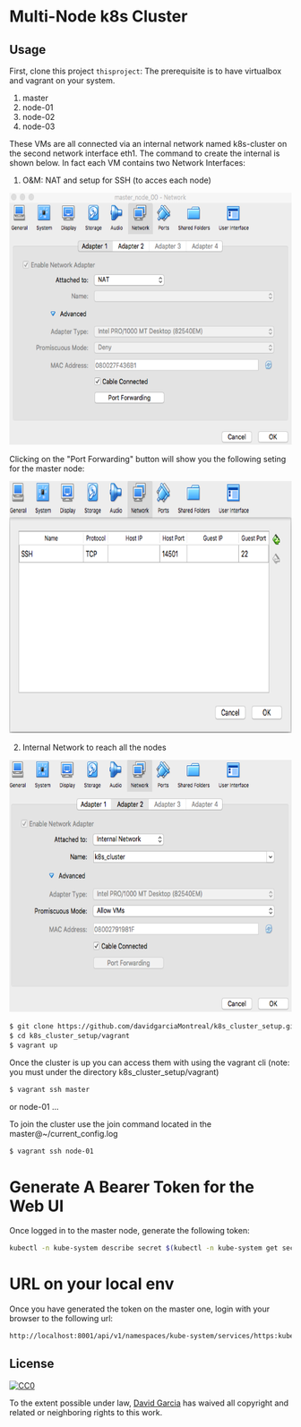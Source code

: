# Multi-Node k8s Cluster
## Usage

First, clone this project `thisproject`:
The prerequisite is to have virtualbox and vagrant on your system.

1. master
2. node-01
3. node-02
4. node-03

These VMs are all connected via an internal network named k8s-cluster on the second network interface eth1. The command to create the internal is shown below.
In fact each VM contains two Network Interfaces:
1. O&M: NAT and setup for SSH (to acces each node)
<p align="center">
  <img src="./img/master_node_NA_one.png" alt="Network Interface One"
       width="654" height="450">
</p>
Clicking on the "Port Forwarding" button will show you the following seting for the master node:
<p align="center">
  <img src="./img/master_node_NA_one_portf.png" alt="Network Interface One Port Forwarding Setting"
       width="654" height="450">
</p>

2. Internal Network to reach all the nodes

<p align="center">
  <img src="./img/master_node_NA_two.png" alt="Network Interface Two Port Internal Network k8s-cluster"
       width="654" height="450">
</p>

```sh
$ git clone https://github.com/davidgarciaMontreal/k8s_cluster_setup.git
$ cd k8s_cluster_setup/vagrant
$ vagrant up

```
Once the cluster is up you can access them with using the vagrant cli (note: you must under the directory k8s_cluster_setup/vagrant)
```sh
$ vagrant ssh master
```
or node-01 ...

To join the cluster use the join command located in the master@~/current_config.log
```sh
$ vagrant ssh node-01
```
# Generate A Bearer Token for the Web UI
Once logged in to the master node, generate the following token: 
```bash
kubectl -n kube-system describe secret $(kubectl -n kube-system get secret | grep admin-user | awk '{print $1}')
```
# URL on your local env
Once you have generated the token on the master one, login with your browser to the following url:
```sh
http://localhost:8001/api/v1/namespaces/kube-system/services/https:kubernetes-dashboard:/proxy/
```
## License

[![CC0](https://licensebuttons.net/p/zero/1.0/88x31.png)](https://creativecommons.org/publicdomain/zero/1.0/)

To the extent possible under law, [David Garcia](https://github.com/davidgarciaMontreal) has waived all copyright and related or neighboring rights to this work.
